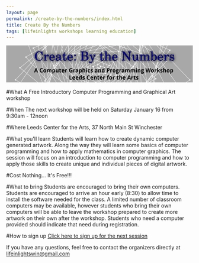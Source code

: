 ```yaml
---
layout: page
permalink: /create-by-the-numbers/index.html
title: Create By the Numbers
tags: [lifeinlights workshops learning education]
---
```


![Create By the Numbers Banner](/images/create_by_the_numbers_banner.png)

#What
A Free Introductory Computer Programming and Graphical Art workshop

#When
The next workshop will be held on Saturday January 16 from 9:30am - 12noon

#Where
Leeds Center for the Arts, 37 North Main St Winchester

#What you'll learn
Students will learn how to create dynamic computer generated artwork. Along the way they will learn some basics of computer programming and how to apply mathematics in computer graphics.
The session will focus on an introduction to computer programming and how to apply those skills to create unique and individual pieces of digital artwork.

#Cost
Nothing... It's Free!!!

#What to bring
Students are encouraged to bring their own computers. Students are encouraged to arrive an hour early (8:30) to allow time to install the software needed for the class. A limited number of classroom computers may be available, however students who bring their own computers will be able to leave the workshop prepared to create more artwork on their own after the workshop. Students who need a computer provided should indicate that need during registration.

#How to sign up
[Click here to sign up for the next session](http://goo.gl/forms/xwE4O0bguo)

If you have any questions, feel free to contact the organizers directly at [lifeinlightswin@gmail.com](mailto:lifeinlightswin@gmail.com)
